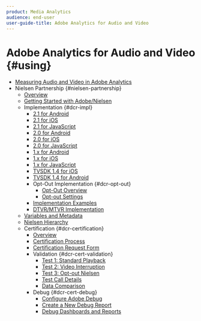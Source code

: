 ```yaml
---
product: Media Analytics
audience: end-user
user-guide-title: Adobe Analytics for Audio and Video
---
```


# Adobe Analytics for Audio and Video {#using}

+ [Measuring Audio and Video in Adobe Analytics](media-overview.md) 
+ Nielsen Partnership {#nielsen-partnership} 
    + [Overview](nielsen-partnership/nielsen-overview.md)
    + [Getting Started with Adobe/Nielsen](nielsen-partnership/nielsen-getting-started.md) 
    + Implementation {#dcr-impl} 
        + [2.1 for Android](nielsen-partnership/dcr-impl/dcr-android-impl-2.1.md)
        + [2.1 for iOS](nielsen-partnership/dcr-impl/dcr-ios-impl-2.1.md)
        + [2.1 for JavaScript](nielsen-partnership/dcr-impl/dcr-js-impl-2.1.md)
        + [2.0 for Android](nielsen-partnership/dcr-impl/dcr-android-impl-2.0.md)
        + [2.0 for iOS](nielsen-partnership/dcr-impl/dcr-ios-impl-2.0.md)
        + [2.0 for JavaScript](nielsen-partnership/dcr-impl/dcr-js-impl-2.0.md)
        + [1.x for Android](nielsen-partnership/dcr-impl/dcr-android-impl-1.x.md) 
        + [1.x for iOS](nielsen-partnership/dcr-impl/dcr-ios-impl-1.x.md) 
        + [1.x for JavaScript](nielsen-partnership/dcr-impl/dcr-js-impl-1.x.md) 
        + [TVSDK 1.4 for iOS](nielsen-partnership/dcr-impl/dcr-tvsdk-1.4-ios.md) 
        + [TVSDK 1.4 for Android](nielsen-partnership/dcr-impl/dcr-tvsdk-1.4-android.md) 
        + Opt-Out Implementation {#dcr-opt-out} 
            + [Opt-Out Overview](nielsen-partnership/dcr-impl/dcr-opt-out/dcr-opt-out-overview.md)
            + [Opt-out Settings](nielsen-partnership/dcr-impl/dcr-opt-out/dcr-opt-out-settings.md)
        + [Implementation Examples](nielsen-partnership/dcr-impl/dcr-impl-examples.md) 
        + [DTVR/MTVR Implementation](nielsen-partnership/dcr-impl/dcr-dtvr.md) 
    + [Variables and Metadata](nielsen-partnership/dcr-vars-metadata.md) 
    + [Nielsen Hierarchy](nielsen-partnership/dcr-hierarchy.md)
    + Certification {#dcr-certification} 
        + [Overview](nielsen-partnership/dcr-certification/dcr-cert-overview.md) 
        + [Certification Process](nielsen-partnership/dcr-certification/dcr-cert-process.md) 
        + [Certification Request Form](nielsen-partnership/dcr-certification/dcr-cert-request-form.md) 
        + Validation {#dcr-cert-validation} 
            + [Test 1: Standard Playback](nielsen-partnership/dcr-certification/dcr-cert-validation/dcr-cert-valid-test1.md)
            + [Test 2: Video Interruption](nielsen-partnership/dcr-certification/dcr-cert-validation/dcr-cert-valid-test2.md)
            + [Test 3: Opt-out Nielsen](nielsen-partnership/dcr-certification/dcr-cert-validation/dcr-cert-valid-test3.md)
            + [Test Call Details](nielsen-partnership/dcr-certification/dcr-cert-validation/dcr-cert-valid-call-details.md)
            + [Data Comparison](nielsen-partnership/dcr-certification/dcr-cert-validation/dcr-cert-valid-data-compare.md) 
        + Debug {#dcr-cert-debug} 
            + [Configure Adobe Debug](nielsen-partnership/dcr-certification/dcr-cert-debug/dcr-cert-debug-config.md) 
            + [Create a New Debug Report](nielsen-partnership/dcr-certification/dcr-cert-debug/dcr-cert-debug-new-report.md) 
            + [Debug Dashboards and Reports](nielsen-partnership/dcr-certification/dcr-cert-debug/dcr-cert-debug-dash-repts.md) 
